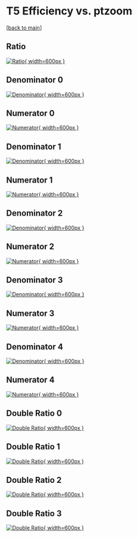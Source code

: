 # T5 Efficiency vs. ptzoom

[[back to main](./)]



## Ratio

[![Ratio](../mtv/var/T5_vtr_211_0_eff_ptzoom.png){ width=600px }](../mtv/var/T5_vtr_211_0_eff_ptzoom.pdf)

## Denominator 0

[![Denominator](../mtv/den/T5_vtr_211_0_eff_ptzoom_den0.png){ width=600px }](../mtv/den/T5_vtr_211_0_eff_ptzoom_den0.pdf)

## Numerator 0

[![Numerator](../mtv/num/T5_vtr_211_0_eff_ptzoom_num0.png){ width=600px }](../mtv/num/T5_vtr_211_0_eff_ptzoom_num0.pdf)

## Denominator 1

[![Denominator](../mtv/den/T5_vtr_211_0_eff_ptzoom_den1.png){ width=600px }](../mtv/den/T5_vtr_211_0_eff_ptzoom_den1.pdf)

## Numerator 1

[![Numerator](../mtv/num/T5_vtr_211_0_eff_ptzoom_num1.png){ width=600px }](../mtv/num/T5_vtr_211_0_eff_ptzoom_num1.pdf)

## Denominator 2

[![Denominator](../mtv/den/T5_vtr_211_0_eff_ptzoom_den2.png){ width=600px }](../mtv/den/T5_vtr_211_0_eff_ptzoom_den2.pdf)

## Numerator 2

[![Numerator](../mtv/num/T5_vtr_211_0_eff_ptzoom_num2.png){ width=600px }](../mtv/num/T5_vtr_211_0_eff_ptzoom_num2.pdf)

## Denominator 3

[![Denominator](../mtv/den/T5_vtr_211_0_eff_ptzoom_den3.png){ width=600px }](../mtv/den/T5_vtr_211_0_eff_ptzoom_den3.pdf)

## Numerator 3

[![Numerator](../mtv/num/T5_vtr_211_0_eff_ptzoom_num3.png){ width=600px }](../mtv/num/T5_vtr_211_0_eff_ptzoom_num3.pdf)

## Denominator 4

[![Denominator](../mtv/den/T5_vtr_211_0_eff_ptzoom_den4.png){ width=600px }](../mtv/den/T5_vtr_211_0_eff_ptzoom_den4.pdf)

## Numerator 4

[![Numerator](../mtv/num/T5_vtr_211_0_eff_ptzoom_num4.png){ width=600px }](../mtv/num/T5_vtr_211_0_eff_ptzoom_num4.pdf)

## Double Ratio 0

[![Double Ratio](../mtv/ratio/T5_vtr_211_0_eff_ptzoom_ratio0.png){ width=600px }](../mtv/ratio/T5_vtr_211_0_eff_ptzoom_ratio0.pdf)

## Double Ratio 1

[![Double Ratio](../mtv/ratio/T5_vtr_211_0_eff_ptzoom_ratio1.png){ width=600px }](../mtv/ratio/T5_vtr_211_0_eff_ptzoom_ratio1.pdf)

## Double Ratio 2

[![Double Ratio](../mtv/ratio/T5_vtr_211_0_eff_ptzoom_ratio2.png){ width=600px }](../mtv/ratio/T5_vtr_211_0_eff_ptzoom_ratio2.pdf)

## Double Ratio 3

[![Double Ratio](../mtv/ratio/T5_vtr_211_0_eff_ptzoom_ratio3.png){ width=600px }](../mtv/ratio/T5_vtr_211_0_eff_ptzoom_ratio3.pdf)

